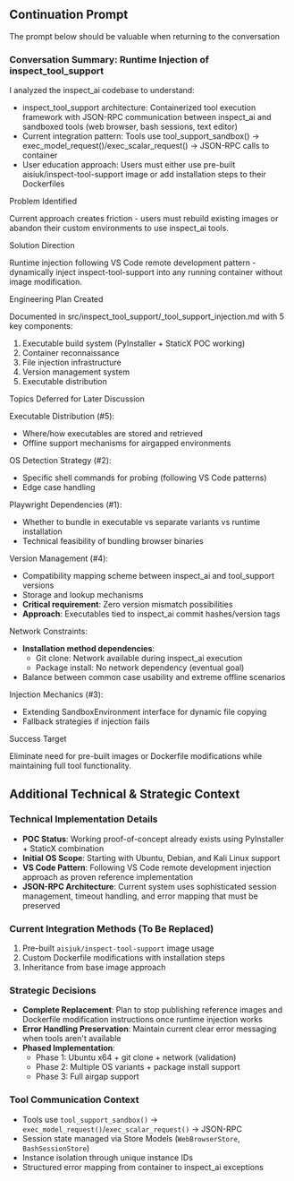 ## Continuation Prompt

The prompt below should be valuable when returning to the conversation

### Conversation Summary: Runtime Injection of inspect_tool_support

I analyzed the inspect_ai codebase to understand:
- inspect_tool_support architecture: Containerized tool execution framework with JSON-RPC communication between inspect_ai and sandboxed tools (web browser, bash sessions, text editor)
- Current integration pattern: Tools use tool_support_sandbox() → exec_model_request()/exec_scalar_request() → JSON-RPC calls to container
- User education approach: Users must either use pre-built aisiuk/inspect-tool-support image or add installation steps to their Dockerfiles

Problem Identified

Current approach creates friction - users must rebuild existing images or abandon their custom environments to use inspect_ai tools.

Solution Direction

Runtime injection following VS Code remote development pattern - dynamically inject inspect-tool-support into any running container without image modification.

Engineering Plan Created

Documented in src/inspect_tool_support/_tool_support_injection.md with 5 key components:
1. Executable build system (PyInstaller + StaticX POC working)
2. Container reconnaissance
3. File injection infrastructure
4. Version management system
5. Executable distribution

Topics Deferred for Later Discussion

Executable Distribution (#5):
- Where/how executables are stored and retrieved
- Offline support mechanisms for airgapped environments

OS Detection Strategy (#2):
- Specific shell commands for probing (following VS Code patterns)
- Edge case handling

Playwright Dependencies (#1):
- Whether to bundle in executable vs separate variants vs runtime installation
- Technical feasibility of bundling browser binaries

Version Management (#4):
- Compatibility mapping scheme between inspect_ai and tool_support versions
- Storage and lookup mechanisms
- **Critical requirement**: Zero version mismatch possibilities
- **Approach**: Executables tied to inspect_ai commit hashes/version tags

Network Constraints:
- **Installation method dependencies**:
  - Git clone: Network available during inspect_ai execution
  - Package install: No network dependency (eventual goal)
- Balance between common case usability and extreme offline scenarios

Injection Mechanics (#3):
- Extending SandboxEnvironment interface for dynamic file copying
- Fallback strategies if injection fails

Success Target

Eliminate need for pre-built images or Dockerfile modifications while maintaining full tool functionality.

## Additional Technical & Strategic Context

### Technical Implementation Details
- **POC Status**: Working proof-of-concept already exists using PyInstaller + StaticX combination
- **Initial OS Scope**: Starting with Ubuntu, Debian, and Kali Linux support
- **VS Code Pattern**: Following VS Code remote development injection approach as proven reference implementation
- **JSON-RPC Architecture**: Current system uses sophisticated session management, timeout handling, and error mapping that must be preserved

### Current Integration Methods (To Be Replaced)
1. Pre-built `aisiuk/inspect-tool-support` image usage
2. Custom Dockerfile modifications with installation steps  
3. Inheritance from base image approach

### Strategic Decisions
- **Complete Replacement**: Plan to stop publishing reference images and Dockerfile modification instructions once runtime injection works
- **Error Handling Preservation**: Maintain current clear error messaging when tools aren't available
- **Phased Implementation**: 
  - Phase 1: Ubuntu x64 + git clone + network (validation)
  - Phase 2: Multiple OS variants + package install support
  - Phase 3: Full airgap support

### Tool Communication Context
- Tools use `tool_support_sandbox()` → `exec_model_request()`/`exec_scalar_request()` → JSON-RPC
- Session state managed via Store Models (`WebBrowserStore`, `BashSessionStore`)
- Instance isolation through unique instance IDs
- Structured error mapping from container to inspect_ai exceptions

